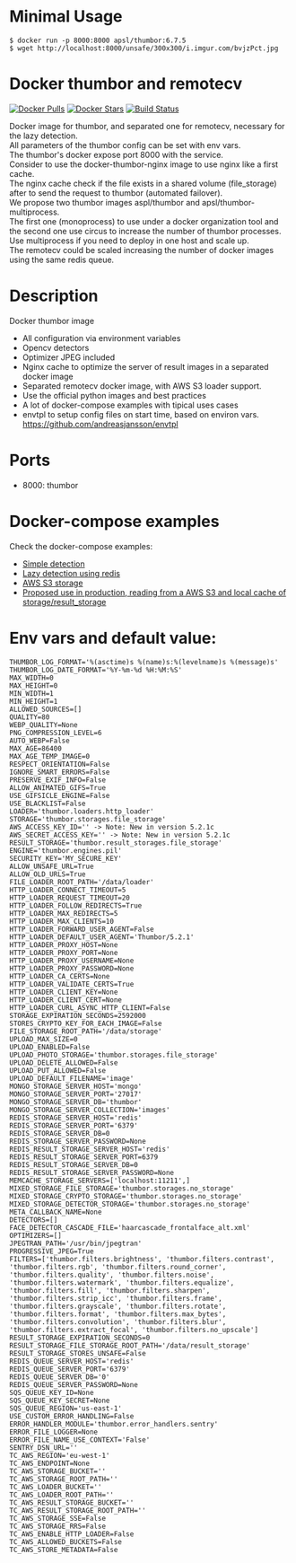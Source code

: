 Minimal Usage
================
```
$ docker run -p 8000:8000 apsl/thumbor:6.7.5
$ wget http://localhost:8000/unsafe/300x300/i.imgur.com/bvjzPct.jpg
```

Docker thumbor and remotecv
========================

[![Docker Pulls](https://img.shields.io/docker/pulls/apsl/thumbor.svg)](https://hub.docker.com/r/apsl/thumbor/)
[![Docker Stars](https://img.shields.io/docker/stars/apsl/thumbor.svg)](https://hub.docker.com/r/apsl/thumbor/)
[![Build Status](https://travis-ci.org/APSL/docker-thumbor.svg?branch=master)](https://travis-ci.org/APSL/docker-thumbor)

Docker image for thumbor, and separated one for remotecv, necessary for the lazy detection.  
All parameters of the thumbor config can be set with env vars.  
The thumbor's docker expose port 8000 with the service.  
Consider to use the docker-thumbor-nginx image to use nginx like a first cache.  
The nginx cache check if the file exists in a shared volume (file_storage) after to send the request to thumbor (automated failover).  
We propose two thumbor images aspl/thumbor and apsl/thumbor-multiprocess.  
The first one (monoprocess) to use under a docker organization tool and the second one use circus to increase the number of thumbor processes. Use multiprocess if you need to deploy in one host and scale up.  
The remotecv could be scaled increasing the number of docker images using the same redis queue.

Description
===========

Docker thumbor image

* All configuration via environment variables
* Opencv detectors
* Optimizer JPEG included
* Nginx cache to optimize the server of result images in a separated docker image
* Separated remotecv docker image, with AWS S3 loader support.
* Use the official python images and best practices
* A lot of docker-compose examples with tipical uses cases
* envtpl to setup config files on start time, based on environ vars. https://github.com/andreasjansson/envtpl

Ports
=====

* 8000: thumbor

Docker-compose examples
=======================

Check the docker-compose examples:

* [Simple detection](https://github.com/APSL/docker-thumbor/blob/master/configuration_examples/docker-compose/detector.yml)
* [Lazy detection using redis](https://github.com/APSL/docker-thumbor/blob/master/configuration_examples/docker-compose/lazy-detector.yml)
* [AWS S3 storage](https://github.com/APSL/docker-thumbor/blob/master/configuration_examples/docker-compose/aws-s3-storage.yml)
* [Proposed use in production, reading from a AWS S3 and local cache of storage/result_storage](https://github.com/APSL/docker-thumbor/blob/master/configuration_examples/docker-compose/production.yml)


Env vars and default value:
=========
    THUMBOR_LOG_FORMAT='%(asctime)s %(name)s:%(levelname)s %(message)s'
    THUMBOR_LOG_DATE_FORMAT='%Y-%m-%d %H:%M:%S'
    MAX_WIDTH=0
    MAX_HEIGHT=0
    MIN_WIDTH=1
    MIN_HEIGHT=1
    ALLOWED_SOURCES=[]
    QUALITY=80
    WEBP_QUALITY=None
    PNG_COMPRESSION_LEVEL=6
    AUTO_WEBP=False
    MAX_AGE=86400
    MAX_AGE_TEMP_IMAGE=0
    RESPECT_ORIENTATION=False
    IGNORE_SMART_ERRORS=False
    PRESERVE_EXIF_INFO=False
    ALLOW_ANIMATED_GIFS=True
    USE_GIFSICLE_ENGINE=False
    USE_BLACKLIST=False
    LOADER='thumbor.loaders.http_loader'
    STORAGE='thumbor.storages.file_storage'
    AWS_ACCESS_KEY_ID='' -> Note: New in version 5.2.1c
    AWS_SECRET_ACCESS_KEY='' -> Note: New in version 5.2.1c
    RESULT_STORAGE='thumbor.result_storages.file_storage'
    ENGINE='thumbor.engines.pil'
    SECURITY_KEY='MY_SECURE_KEY'
    ALLOW_UNSAFE_URL=True
    ALLOW_OLD_URLS=True
    FILE_LOADER_ROOT_PATH='/data/loader'
    HTTP_LOADER_CONNECT_TIMEOUT=5
    HTTP_LOADER_REQUEST_TIMEOUT=20
    HTTP_LOADER_FOLLOW_REDIRECTS=True
    HTTP_LOADER_MAX_REDIRECTS=5
    HTTP_LOADER_MAX_CLIENTS=10
    HTTP_LOADER_FORWARD_USER_AGENT=False
    HTTP_LOADER_DEFAULT_USER_AGENT='Thumbor/5.2.1'
    HTTP_LOADER_PROXY_HOST=None
    HTTP_LOADER_PROXY_PORT=None
    HTTP_LOADER_PROXY_USERNAME=None
    HTTP_LOADER_PROXY_PASSWORD=None
    HTTP_LOADER_CA_CERTS=None
    HTTP_LOADER_VALIDATE_CERTS=True
    HTTP_LOADER_CLIENT_KEY=None
    HTTP_LOADER_CLIENT_CERT=None
    HTTP_LOADER_CURL_ASYNC_HTTP_CLIENT=False
    STORAGE_EXPIRATION_SECONDS=2592000
    STORES_CRYPTO_KEY_FOR_EACH_IMAGE=False
    FILE_STORAGE_ROOT_PATH='/data/storage'
    UPLOAD_MAX_SIZE=0
    UPLOAD_ENABLED=False
    UPLOAD_PHOTO_STORAGE='thumbor.storages.file_storage'
    UPLOAD_DELETE_ALLOWED=False
    UPLOAD_PUT_ALLOWED=False
    UPLOAD_DEFAULT_FILENAME='image'
    MONGO_STORAGE_SERVER_HOST='mongo'
    MONGO_STORAGE_SERVER_PORT='27017'
    MONGO_STORAGE_SERVER_DB='thumbor'
    MONGO_STORAGE_SERVER_COLLECTION='images'
    REDIS_STORAGE_SERVER_HOST='redis'
    REDIS_STORAGE_SERVER_PORT='6379'
    REDIS_STORAGE_SERVER_DB=0
    REDIS_STORAGE_SERVER_PASSWORD=None
	REDIS_RESULT_STORAGE_SERVER_HOST='redis'
	REDIS_RESULT_STORAGE_SERVER_PORT=6379
	REDIS_RESULT_STORAGE_SERVER_DB=0
	REDIS_RESULT_STORAGE_SERVER_PASSWORD=None
    MEMCACHE_STORAGE_SERVERS=['localhost:11211',]
    MIXED_STORAGE_FILE_STORAGE='thumbor.storages.no_storage'
    MIXED_STORAGE_CRYPTO_STORAGE='thumbor.storages.no_storage'
    MIXED_STORAGE_DETECTOR_STORAGE='thumbor.storages.no_storage'
    META_CALLBACK_NAME=None
    DETECTORS=[]
    FACE_DETECTOR_CASCADE_FILE='haarcascade_frontalface_alt.xml'
    OPTIMIZERS=[]
    JPEGTRAN_PATH='/usr/bin/jpegtran'
    PROGRESSIVE_JPEG=True
    FILTERS=['thumbor.filters.brightness', 'thumbor.filters.contrast', 'thumbor.filters.rgb', 'thumbor.filters.round_corner', 'thumbor.filters.quality', 'thumbor.filters.noise', 'thumbor.filters.watermark', 'thumbor.filters.equalize', 'thumbor.filters.fill', 'thumbor.filters.sharpen', 'thumbor.filters.strip_icc', 'thumbor.filters.frame', 'thumbor.filters.grayscale', 'thumbor.filters.rotate', 'thumbor.filters.format', 'thumbor.filters.max_bytes', 'thumbor.filters.convolution', 'thumbor.filters.blur', 'thumbor.filters.extract_focal', 'thumbor.filters.no_upscale']
    RESULT_STORAGE_EXPIRATION_SECONDS=0
    RESULT_STORAGE_FILE_STORAGE_ROOT_PATH='/data/result_storage'
    RESULT_STORAGE_STORES_UNSAFE=False
    REDIS_QUEUE_SERVER_HOST='redis'
    REDIS_QUEUE_SERVER_PORT='6379'
    REDIS_QUEUE_SERVER_DB='0'
    REDIS_QUEUE_SERVER_PASSWORD=None
    SQS_QUEUE_KEY_ID=None
    SQS_QUEUE_KEY_SECRET=None
    SQS_QUEUE_REGION='us-east-1'
    USE_CUSTOM_ERROR_HANDLING=False
    ERROR_HANDLER_MODULE='thumbor.error_handlers.sentry'
    ERROR_FILE_LOGGER=None
    ERROR_FILE_NAME_USE_CONTEXT='False'
    SENTRY_DSN_URL=''
    TC_AWS_REGION='eu-west-1'
    TC_AWS_ENDPOINT=None
    TC_AWS_STORAGE_BUCKET=''
    TC_AWS_STORAGE_ROOT_PATH=''
    TC_AWS_LOADER_BUCKET=''
    TC_AWS_LOADER_ROOT_PATH=''
    TC_AWS_RESULT_STORAGE_BUCKET=''
    TC_AWS_RESULT_STORAGE_ROOT_PATH=''
    TC_AWS_STORAGE_SSE=False
    TC_AWS_STORAGE_RRS=False
    TC_AWS_ENABLE_HTTP_LOADER=False
    TC_AWS_ALLOWED_BUCKETS=False
    TC_AWS_STORE_METADATA=False
